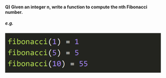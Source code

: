 #### Q) Given an integer n, write a function to compute the nth Fibonacci number.

##### e.g.

![Example](/questions/example-images/q10-example.png)
